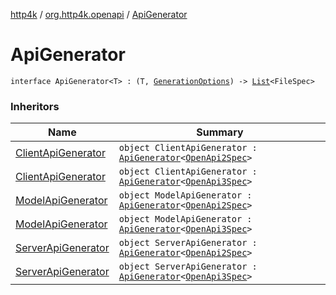 [http4k](../index.md) / [org.http4k.openapi](index.md) / [ApiGenerator](./-api-generator.md)

# ApiGenerator

`interface ApiGenerator<T> : (T, `[`GenerationOptions`](-generation-options/index.md)`) -> `[`List`](https://kotlinlang.org/api/latest/jvm/stdlib/kotlin.collections/-list/index.html)`<FileSpec>`

### Inheritors

| Name | Summary |
|---|---|
| [ClientApiGenerator](../org.http4k.openapi.v2/-client-api-generator/index.md) | `object ClientApiGenerator : `[`ApiGenerator`](./-api-generator.md)`<`[`OpenApi2Spec`](../org.http4k.openapi.v2/-open-api2-spec/index.md)`>` |
| [ClientApiGenerator](../org.http4k.openapi.v3.client/-client-api-generator/index.md) | `object ClientApiGenerator : `[`ApiGenerator`](./-api-generator.md)`<`[`OpenApi3Spec`](../org.http4k.openapi.v3/-open-api3-spec/index.md)`>` |
| [ModelApiGenerator](../org.http4k.openapi.v2/-model-api-generator/index.md) | `object ModelApiGenerator : `[`ApiGenerator`](./-api-generator.md)`<`[`OpenApi2Spec`](../org.http4k.openapi.v2/-open-api2-spec/index.md)`>` |
| [ModelApiGenerator](../org.http4k.openapi.v3.models/-model-api-generator/index.md) | `object ModelApiGenerator : `[`ApiGenerator`](./-api-generator.md)`<`[`OpenApi3Spec`](../org.http4k.openapi.v3/-open-api3-spec/index.md)`>` |
| [ServerApiGenerator](../org.http4k.openapi.v2/-server-api-generator/index.md) | `object ServerApiGenerator : `[`ApiGenerator`](./-api-generator.md)`<`[`OpenApi2Spec`](../org.http4k.openapi.v2/-open-api2-spec/index.md)`>` |
| [ServerApiGenerator](../org.http4k.openapi.v3.server/-server-api-generator/index.md) | `object ServerApiGenerator : `[`ApiGenerator`](./-api-generator.md)`<`[`OpenApi3Spec`](../org.http4k.openapi.v3/-open-api3-spec/index.md)`>` |
